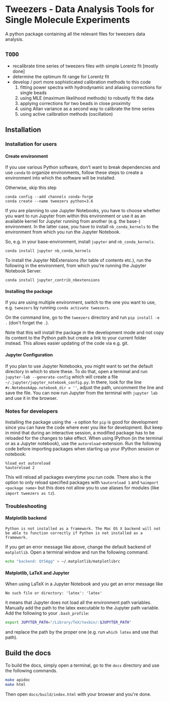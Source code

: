 # Tweezers - Data Analysis Tools for Single Molecule Experiments

A python package containing all the relevant files for tweezers data analysis.

## `TODO`

* recalibrate time series of tweezers files with simple Lorentz fit [mostly done]
* determine the optimum fit range for Lorentz fit
* develop / port more sophisticated calibration methods to this code
    1. fitting power spectra with hydrodynamic and aliasing corrections for single beads
    2. using MLE (maximum likelihood methods) to robustly fit the data
    3. applying corrections for two beads in close proximity
    4. using Allan variance as a second way to calibrate the time series
    5. using active calibration methods (oscillation)


## Installation

### Installation for users

#### Create environment

If you use various Python software, don't want to break dependencies and use `conda` to organize environments, follow these steps to create a environment into which the software will be installed.

Otherwise, skip this step

```
conda config --add channels conda-forge
conda create --name tweezers python=3.6
```

If you are planning to use Jupyter Notebooks, you have to choose whether you want to run Jupyter from within this environment or use it as an available kernel for Jupyter running from another (e.g. the base-) environment. In the latter case, you have to install `nb_conda_kernels` to the environment from which you run the Jupyter Notebook.

So, e.g. in your base-environment, install `jupyter` and `nb_conda_kernels`.

```
conda install jupyter nb_conda_kernels
```

To install the Jupyter NbExtensions (for table of contents etc.), run the following in the environment, from which you're running the Jupyter Notebook Server.

```
conda install jupyter_contrib_nbextensions
```


#### Installing the package

If you are using multiple environment, switch to the one you want to use, e.g. `tweezers` by running `conda activate tweezers`.

On the command line, go to the `tweezers` directory and run `pip install -e .` (don't forget the `.`).

Note that this will install the package in the development mode and not copy its content to the Python path but create a link to your current folder instead. This allows easier updating of the code via e.g. git.


#### Jupyter Configuration

If you plan to use Jupyter Notebooks, you might want to set the default directory in which to store these. To do that, open a terminal and run `jupyter-lab --generate-config` which will create a file `~/.jupyter/jupyter_notebook_config.py`. In there, look for the line `#c.NotebookApp.notebook_dir = ''`, adjust the path, uncomment the line and save the file.
You can now run Jupyter from the terminal with `jupyter lab` and use it in the browser.


### Notes for developers

Installing the package using the `-e` option for `pip` is good for development since you can have the code where ever you like for development. But keep in mind that during an interactive session, a modified package has to be reloaded for the changes to take effect. When using IPython (in the terminal or as a Jupyter notebook), use the `autoreload`-extension. Run the following code before importing packages when starting up your IPython session or notebook:

```
%load_ext autoreload
%autoreload 2
```

This will reload all packages everytime you run code. There also is the option to only reload specified packages with `%autoreload 1` and `%aimport <package name>` but this does not allow you to use aliases for modules (like `import tweezers as tz`).


### Troubleshooting


#### Matplotlib backend

```text
Python is not installed as a framework. The Mac OS X backend will not be able to function correctly if Python is not installed as a framework.
```

If you get an error message like above, change the default backend of `matplotlib`. Open a terminal window and run the following command.

```bash
echo "backend: Qt5Agg" > ~/.matplotlib/matplotlibrc
```


#### Matplotlib, LaTeX and Jupyter

When using LaTeX in a Jupyter Notebook and you get an error message like

```text
No such file or directory: 'latex': 'latex'
```

it means that Jupyter does not load all the environment path variables. Manually add the path to the latex executable to the Jupyter path variable. Add the following to your `.bash_profile`:

```bash
export JUPYTER_PATH="/Library/TeX/texbin/:$JUPYTER_PATH"
```

and replace the path by the proper one (e.g. run `which latex` and use that path).


## Build the docs

To build the docs, simply open a terminal, go to the `docs` directory and use the following commands.

```bash
make apidoc
make html
```

Then open `docs/build/index.html` with your browser and you're done.
